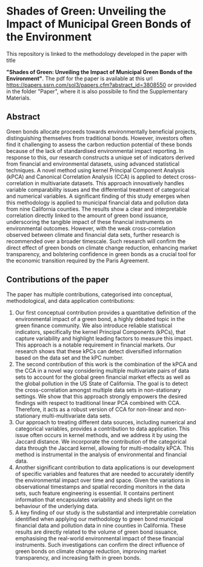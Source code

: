 # Shades of Green: Unveiling the Impact of Municipal Green Bonds of the Environment
This repository is linked to the methodology developed in the paper with title

**"Shades of Green: Unveiling the Impact of Municipal Green Bonds of the Environment"**. The pdf for the paper is available at this url https://papers.ssrn.com/sol3/papers.cfm?abstract_id=3808550 or provided in the folder "Paper", where it is also possibile to find the Supplementary Materials.

## **Abstract**

Green bonds allocate proceeds towards environmentally beneficial projects, distinguishing themselves from traditional bonds. However, investors often find it challenging to assess the carbon reduction potential of these bonds because of the lack of standardised environmental impact reporting. In response to this, our research constructs a unique set of indicators derived from financial and environmental datasets, using advanced statistical techniques. A novel method using kernel Principal Component Analysis (kPCA) and Canonical Correlation Analysis (CCA) is applied to detect cross-correlation in multivariate datasets. This approach innovatively handles variable comparability issues and the differential treatment of categorical and numerical variables. A significant finding of this study emerges when this methodology is applied to municipal financial data and pollution data from nine California counties. The results show a clear and interpretable correlation directly linked to the amount of green bond issuance, underscoring the tangible impact of these financial instruments on environmental outcomes. However, with the weak cross-correlation observed between climate and financial data sets, further research is recommended over a broader timescale. Such research will confirm the direct effect of green bonds on climate change reduction, enhancing market transparency, and bolstering confidence in green bonds as a crucial tool for the economic transition required by the Paris Agreement.


## Contributions of the paper
The paper has multiple contributions, categorised into conceptual, methodological, and data application contributions:
1. Our first conceptual contribution provides a quantitative definition of the environmental impact of a green bond, a highly debated topic in the green finance community. We also introduce reliable statistical indicators, specifically the kernel Principal Components (kPCs), that capture variability and highlight leading factors to measure this impact. This approach is a notable requirement in financial markets. Our research shows that these kPCs can detect diversified information based on the data set and the kPC number.
2. The second contribution of this work is the combination of the kPCA and the CCA in a novel way considering multiple multivariate pairs of data sets to account for the global green financial market effects as well as the global pollution in the US State of California. The goal is to detect the cross-correlation amongst multiple data sets in non-stationary settings. We show that this approach strongly empowers the desired findings with respect to traditional linear PCA combined with CCA. Therefore, it acts as a robust version of CCA for non-linear and non-stationary multi-multivariate data sets. 
3. Our approach to treating different data sources, including numerical and categorical variables, provides a contribution to data application. This issue often occurs in kernel methods, and we address it by using the Jaccard distance. We incorporate the contribution of the categorical data through the Jaccard kernel, allowing for multi-modality kPCA. This method is instrumental in the analysis of environmental and financial data. 
4. Another significant contribution to data applications is our development of specific variables and features that are needed to accurately identify the environmental impact over time and space. Given the variations in observational timestamps and spatial recording monitors in the data sets, such feature engineering is essential. It contains pertinent information that encapsulates variability and sheds light on the behaviour of the underlying data.
5. A key finding of our study is the substantial and interpretable correlation identified when applying our methodology to green bond municipal financial data and pollution data in nine counties in California. These results are directly related to the volume of green bond issuance, emphasising the real-world environmental impact of these financial instruments. Such investigations can confirm the direct influence of green bonds on climate change reduction, improving market transparency, and increasing faith in green bonds.

